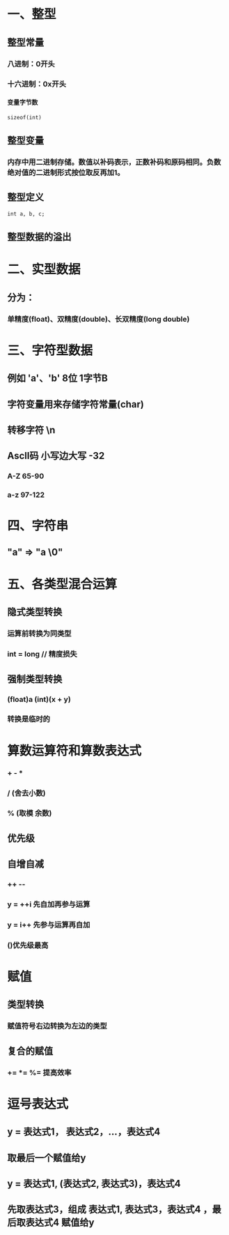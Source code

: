 # 一、整型

## 整型常量
### 八进制：0开头
### 十六进制：0x开头

#### 变量字节数
```
sizeof(int)
```

## 整型变量
### 内存中用二进制存储。数值以补码表示，正数补码和原码相同。负数绝对值的二进制形式按位取反再加1。

## 整型定义
```
int a, b, c;
```
## 整型数据的溢出

# 二、实型数据
## 分为：
### 单精度(float)、双精度(double)、长双精度(long double)

# 三、字符型数据
## 例如 'a'、'b'  8位 1字节B
## 字符变量用来存储字符常量(char)
## 转移字符  \n 
## Ascll码  小写边大写  -32
### A-Z 65-90
### a-z 97-122

# 四、字符串
## "a" => "a \0"

# 五、各类型混合运算
## 隐式类型转换
### 运算前转换为同类型
### int = long  // 精度损失
## 强制类型转换
### (float)a    (int)(x + y)  
### 转换是临时的


# 算数运算符和算数表达式
### + - * 
### / (舍去小数)
### % (取模 余数)
## 优先级
## 自增自减
### ++ -- 
### y = ++i 先自加再参与运算
### y = i++ 先参与运算再自加
### ()优先级最高

# 赋值
## 类型转换
### 赋值符号右边转换为左边的类型

## 复合的赋值
### += *= %=   提高效率

# 逗号表达式
## y = 表达式1， 表达式2，...，表达式4
## 取最后一个赋值给y
## y = 表达式1, (表达式2, 表达式3)，表达式4
## 先取表达式3，组成 表达式1, 表达式3，表达式4   ，最后取表达式4 赋值给y